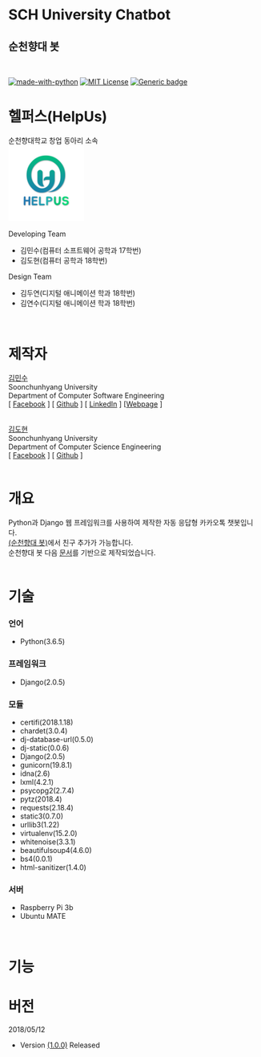 SCH University Chatbot
========================
순천향대 봇
----------------------
<br/>

[![made-with-python](https://img.shields.io/badge/Made%20with-Python-1f425f.svg)](https://www.python.org/)
[![MIT License](https://img.shields.io/badge/license-MIT-blue.svg)](https://opensource.org/licenses/MIT)
[![Generic badge](https://img.shields.io/badge/Version-1.0.0-green.svg)](https://shields.io/)
<br/>

# 헬퍼스(HelpUs)
순천향대학교 창업 동아리 소속<br/>
<img src="images/Logo2.jpg" width="30%"></img>

Developing Team<br/>
- 김민수(컴퓨터 소프트웨어 공학과 17학번)<br/>
- 김도현(컴퓨터 공학과 18학번)<br/>

Design Team<br/>
- 김두연(디지털 애니메이션 학과 18학번)<br/>
- 김연수(디지털 애니메이션 학과 18학번)<br/>
<br/>


# 제작자
[김민수](https://github.com/alstn2468)<br/>Soonchunhyang University<br/>Department of Computer Software Engineering<br/>
[ [Facebook](https://www.facebook.com/profile.php?id=100003769223078) ]
[ [Github](https://github.com/alstn2468) ]
[ [LinkedIn](https://www.linkedin.com/in/minsu-kim-336289160/) ]
[[Webpage](https://kimminsu.ml) ]<br/><br/>

[김도현](https://github.com/wookoo)<br/>Soonchunhyang University<br/>Department of Computer Science Engineering<br/>
[ [Facebook](https://www.facebook.com/profile.php?id=100008326148155) ]
[ [Github](https://github.com/wookoo) ]<br/>
<br/>


# 개요
Python과 Django 웹 프레임워크를 사용하여 제작한 자동 응답형 카카오톡 챗봇입니다.<br/>
[(순천향대 봇)](https://pf.kakao.com/_lxmrmC)에서 친구 추가가 가능합니다.<br/>
순천향대 봇 다음 [문서](https://github.com/plusfriend/auto_reply)를 기반으로 제작되었습니다.<br/>
<br/>

# 기술


### 언어
- Python(3.6.5)


### 프레임워크
- Django(2.0.5)


### 모듈
- certifi(2018.1.18)<br/>
- chardet(3.0.4)<br/>
- dj-database-url(0.5.0)<br/>
- dj-static(0.0.6)<br/>
- Django(2.0.5)<br/>
- gunicorn(19.8.1)<br/>
- idna(2.6)<br/>
- lxml(4.2.1)<br/>
- psycopg2(2.7.4)<br/>
- pytz(2018.4)<br/>
- requests(2.18.4)<br/>
- static3(0.7.0)<br/>
- urllib3(1.22)<br/>
- virtualenv(15.2.0)<br/>
- whitenoise(3.3.1)<br/>
- beautifulsoup4(4.6.0)<br/>
- bs4(0.0.1)<br/>
- html-sanitizer(1.4.0)


### 서버
- Raspberry Pi 3b<br/>
- Ubuntu MATE
<br/>

# 기능




# 버전
2018/05/12<br/>
- Version [(1.0.0)](https://github.com/alstn2468/SCH_Food_ChatBot/commit/a90e974c8cbcb5274cc9d3174393c5dadf446160) Released<br/>
